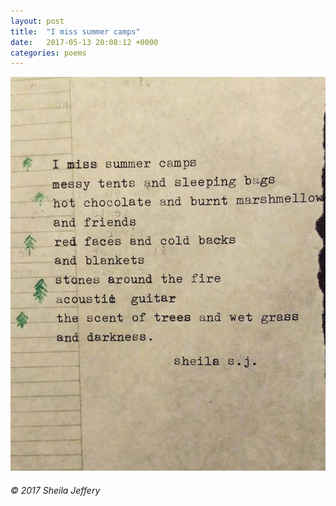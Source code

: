 ```yaml
---
layout: post
title:  "I miss summer camps"
date:   2017-05-13 20:08:12 +0000
categories: poems
---
```


<p style="text-align:center;">
<img src="/assets/i-miss-summer-camps.jpg" alt="I miss summer camps" width="600"/>
</p>

###### © 2017 Sheila Jeffery
